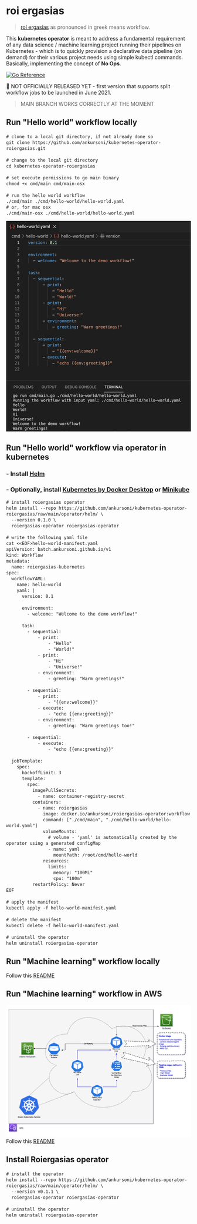 # roi ergasias
> [roí ergasías](https://translate.google.com/?sl=en&tl=el&text=workflow&op=translate) as pronounced in greek means workflow.

This **kubernetes operator** is meant to address a fundamental requirement of any data science / machine learning project running their pipelines on Kubernetes - which is to quickly provision a declarative data pipeline (on demand) for their various project needs using simple kubectl commands. Basically, implementing the concept of **No Ops**.

[![Go Reference](https://pkg.go.dev/badge/github.com/ankursoni/kubernetes-operator-roiergasias.svg)](https://pkg.go.dev/github.com/ankursoni/kubernetes-operator-roiergasias)

&#x1F534; NOT OFFICIALLY RELEASED YET - first version that supports split workflow jobs to be launched in June 2021.  
> MAIN BRANCH WORKS CORRECTLY AT THE MOMENT

## Run "Hello world" workflow locally
``` SH
# clone to a local git directory, if not already done so
git clone https://github.com/ankursoni/kubernetes-operator-roiergasias.git

# change to the local git directory
cd kubernetes-operator-roiergasias

# set execute permissions to go main binary
chmod +x cmd/main cmd/main-osx

# run the hello world workflow
./cmd/main ./cmd/hello-world/hello-world.yaml
# or, for mac osx
./cmd/main-osx ./cmd/hello-world/hello-world.yaml
```
![hello-world](docs/images/hello-world.png)


## Run "Hello world" workflow via operator in kubernetes
### - Install [Helm](https://helm.sh/docs/intro/install/)
### - Optionally, install [Kubernetes by Docker Desktop](https://docs.docker.com/desktop/kubernetes/) or [Minikube](https://minikube.sigs.k8s.io/docs/start/)

``` SH
# install roiergasias operator
helm install --repo https://github.com/ankursoni/kubernetes-operator-roiergasias/raw/main/operator/helm/ \
  --version 0.1.0 \
  roiergasias-operator roiergasias-operator

# write the following yaml file
cat <<EOF>hello-world-manifest.yaml
apiVersion: batch.ankursoni.github.io/v1
kind: Workflow
metadata:
  name: roiergasias-kubernetes
spec:
  workflowYAML:
    name: hello-world
    yaml: |
      version: 0.1

      environment:
        - welcome: "Welcome to the demo workflow!"

      task:
        - sequential:
            - print:
                - "Hello"
                - "World!"
            - print:
                - "Hi"
                - "Universe!"
            - environment:
                - greeting: "Warm greetings!"

        - sequential:
            - print:
                - "{{env:welcome}}"
            - execute:
                - "echo {{env:greeting}}"
            - environment:
                - greeting: "Warm greetings too!"

        - sequential:
            - execute:
                - "echo {{env:greeting}}"
      
  jobTemplate:
    spec:
      backoffLimit: 3
      template:
        spec:
          imagePullSecrets:
            - name: container-registry-secret
          containers:
            - name: roiergasias
              image: docker.io/ankursoni/roiergasias-operator:workflow
              command: ["./cmd/main", "./cmd/hello-world/hello-world.yaml"]
              volumeMounts:
                # volume - 'yaml' is automatically created by the operator using a generated configMap
                - name: yaml
                  mountPath: /root/cmd/hello-world
              resources:
                limits:
                  memory: "100Mi"
                  cpu: "100m"
          restartPolicy: Never
EOF

# apply the manifest
kubectl apply -f hello-world-manifest.yaml

# delete the manifest
kubectl delete -f hello-world-manifest.yaml

# uninstall the operator
helm uninstall roiergasias-operator
```


## Run "Machine learning" workflow locally
Follow this [README](cmd/machine-learning/local/README.md)


## Run "Machine learning" workflow in AWS
![topology](docs/images/aws-topology.png)
Follow this [README](cmd/machine-learning/aws/README.md)


## Install Roiergasias operator
``` SH
# install the operator
helm install --repo https://github.com/ankursoni/kubernetes-operator-roiergasias/raw/main/operator/helm/ \
  --version v0.1.1 \
  roiergasias-operator roiergasias-operator

# uninstall the operator
helm uninstall roiergasias-operator
```
